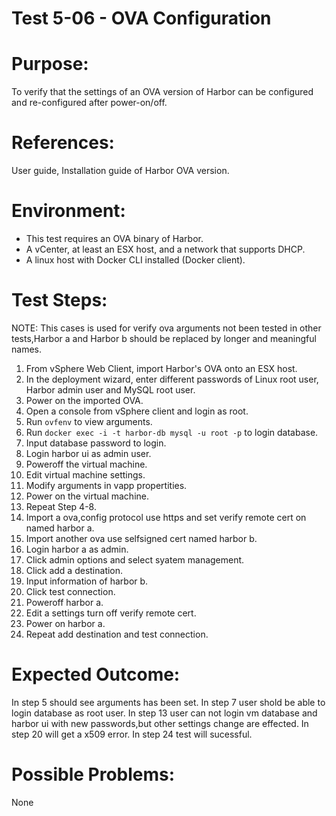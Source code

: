Test 5-06 - OVA Configuration
=======

# Purpose:

To verify that the settings of an OVA version of Harbor can be configured and re-configured after power-on/off.

# References:
User guide, Installation guide of Harbor OVA version.

# Environment:
* This test requires an OVA binary of Harbor.
* A vCenter, at least an ESX host, and a network that supports DHCP.
* A linux host with Docker CLI installed (Docker client).

# Test Steps:

NOTE:
This cases is used for verify ova arguments not been tested in other tests,Harbor a and Harbor b should be replaced by longer and meaningful names.
1. From vSphere Web Client, import Harbor's OVA onto an ESX host.
2. In the deployment wizard, enter different passwords of Linux root user, Harbor admin user and MySQL root user.
3. Power on the imported OVA.
4. Open a console from vSphere client and login as root.
5. Run `ovfenv` to view arguments.
6. Run `docker exec -i -t harbor-db mysql -u root -p` to login database.
7. Input database password to login.
8. Login harbor ui as admin user.
9. Poweroff the virtual machine.
10. Edit virtual machine settings.
11. Modify arguments in vapp propertities.
12. Power on the virtual machine.
13. Repeat Step 4-8.
14. Import a ova,config protocol use https and set verify remote cert on named harbor a.
15. Import another ova use selfsigned cert named harbor b.
16. Login harbor a as admin.
17. Click admin options and select syatem management.
18. Click add a destination.
19. Input information of harbor b.
20. Click test connection.
21. Poweroff harbor a.
22. Edit a settings turn off verify remote cert.
23. Power on harbor a.
24. Repeat add destination and test connection.

# Expected Outcome:

In step 5 should see arguments has been set.
In step 7 user shold be able to login database as root user.
In step 13 user can not login vm database and harbor ui with new passwords,but other settings change are effected.
In step 20 will get a x509 error.
In step 24 test will sucessful.
# Possible Problems:
None
